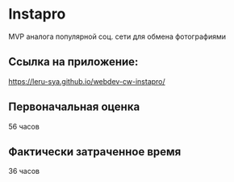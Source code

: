 # Instapro

MVP аналога популярной соц. сети для обмена фотографиями

## Ссылка на приложение:

https://leru-sya.github.io/webdev-cw-instapro/

## Первоначальная оценка

56 часов

## Фактически затраченное время

36 часов

